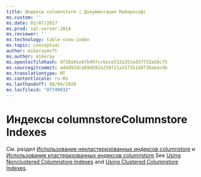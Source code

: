 ```yaml
---
title: Индексы columnstore | Документация Майкрософт
ms.custom: ''
ms.date: 03/07/2017
ms.prod: sql-server-2014
ms.reviewer: ''
ms.technology: table-view-index
ms.topic: conceptual
author: mikeraymsft
ms.author: mikeray
ms.openlocfilehash: df38a91e8fbd97cc6ece532a351ed37732a58c75
ms.sourcegitcommit: ad4d92dce894592a259721a1571b1d8736abacdb
ms.translationtype: MT
ms.contentlocale: ru-RU
ms.lasthandoff: 08/04/2020
ms.locfileid: "87749832"
---
```

# <a name="columnstore-indexes"></a><span data-ttu-id="748e3-102">Индексы columnstore</span><span class="sxs-lookup"><span data-stu-id="748e3-102">Columnstore Indexes</span></span> 
<span data-ttu-id="748e3-103">См. раздел [Использование некластеризованных индексов columnstore](../../database-engine/using-nonclustered-columnstore-indexes.md) и [Использование кластеризованных индексов columnstore](../../database-engine/using-clustered-columnstore-indexes.md).</span><span class="sxs-lookup"><span data-stu-id="748e3-103">See [Using Nonclustered Columnstore Indexes](../../database-engine/using-nonclustered-columnstore-indexes.md) and [Using Clustered Columnstore Indexes](../../database-engine/using-clustered-columnstore-indexes.md).</span></span>
